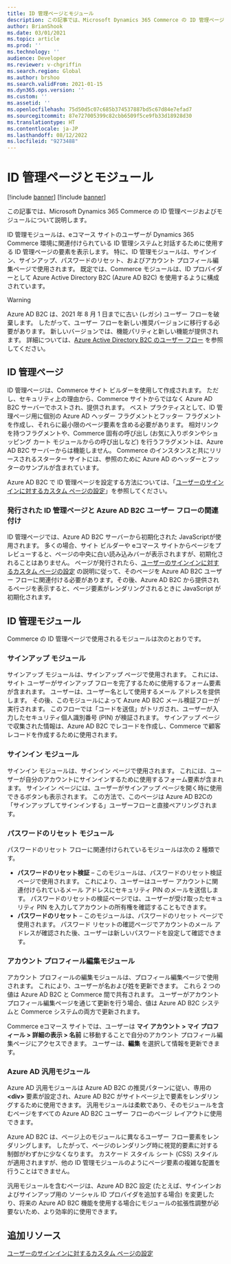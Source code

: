 ```yaml
---
title: ID 管理ページとモジュール
description: この記事では、Microsoft Dynamics 365 Commerce の ID 管理ページおよびモジュールについて説明します。
author: BrianShook
ms.date: 03/01/2021
ms.topic: article
ms.prod: ''
ms.technology: ''
audience: Developer
ms.reviewer: v-chgriffin
ms.search.region: Global
ms.author: brshoo
ms.search.validFrom: 2021-01-15
ms.dyn365.ops.version: ''
ms.custom: ''
ms.assetid: ''
ms.openlocfilehash: 75d50d5c07c685b374537887bd5c67d84e7efad7
ms.sourcegitcommit: 87e727005399c82cbb6509f5ce9fb33d18928d30
ms.translationtype: HT
ms.contentlocale: ja-JP
ms.lasthandoff: 08/12/2022
ms.locfileid: "9273488"
---
```

# <a name="identity-management-pages-and-modules"></a>ID 管理ページとモジュール

[!include [banner](includes/banner.md)]
[!include [banner](includes/preview-banner.md)]

この記事では、Microsoft Dynamics 365 Commerce の ID 管理ページおよびモジュールについて説明します。

ID 管理モジュールは、eコマース サイトのユーザーが Dynamics 365 Commerce 環境に関連付けられている ID 管理システムと対話するために使用する ID 管理ページの要素を表示します。 特に、ID 管理モジュールは、サインイン、サインアップ、パスワードのリセット、およびアカウント プロフィール編集ページで使用されます。 既定では、Commerce モジュールは、ID プロバイダーとして Azure Active Directory B2C (Azure AD B2C) を使用するように構成されています。

> [!WARNING]
> Azure AD B2C は、2021 年 8 月 1 日までに古い (レガシ) ユーザー フローを破棄します。 したがって、ユーザー フローを新しい推奨バージョンに移行する必要があります。 新しいバージョンでは、機能パリティと新しい機能が提供されます。 詳細については、[Azure Active Directory B2C のユーザー フロー](/azure/active-directory-b2c/user-flow-overview) を参照してください。

## <a name="identity-management-pages"></a>ID 管理ページ

ID 管理ページは、Commerce サイト ビルダーを使用して作成されます。 ただし、セキュリティ上の理由から、Commerce サイトからではなく Azure AD B2C サーバーでホストされ、提供されます。 ベスト プラクティスとして、ID 管理ページ用に個別の Azure AD ヘッダー フラグメントとフッター フラグメントを作成し、それらに最小限のページ要素を含める必要があります。 相対リンクを持つフラグメントや、Commerce 固有の呼び出し (お気に入りボタンやショッピング カート モジュールからの呼び出しなど) を行うフラグメントは、Azure AD B2C サーバーからは機能しません。 Commerce のインスタンスと共にリリースされるスターター サイトには、参照のために Azure AD のヘッダーとフッターのサンプルが含まれています。

Azure AD B2C で ID 管理ページを設定する方法については、「[ユーザーのサインインに対するカスタム ページの設定](custom-pages-user-logins.md)」を参照してください。

### <a name="associate-published-identity-management-pages-with-the-azure-ad-b2c-user-flow"></a>発行された ID 管理ページと Azure AD B2C ユーザー フローの関連付け

ID 管理ページでは、Azure AD B2C サーバーから初期化された JavaScriptが使用されます。 多くの場合、サイト ビルダーや eコマース サイトからページをプレビューすると、ページの中央に白い読み込みバーが表示されますが、初期化されることはありません。 ページが発行されたら、[ユーザーのサインインに対するカスタム ページの設定](custom-pages-user-logins.md) の説明に従って、そのページを Azure AD B2C ユーザー フローに関連付ける必要があります。その後、Azure AD B2C から提供されるページを表示すると、ページ要素がレンダリングされるときに JavaScript が初期化されます。

## <a name="identity-management-modules"></a>ID 管理モジュール

Commerce の ID 管理ページで使用されるモジュールは次のとおりです。

### <a name="sign-up-module"></a>サインアップ モジュール

サインアップ モジュールは、サインアップ ページで使用されます。 これには、サイト ユーザーがサインアップ フローを完了するために使用するフォーム要素が含まれます。 ユーザーは、ユーザー名として使用するメール アドレスを提供します。 その後、このモジュールによって Azure AD B2C メール検証フローが実行されます。 このフローでは「コードを送信」がトリガされ、ユーザーが入力したセキュリティ個人識別番号 (PIN) が検証されます。 サインアップ ページで収集された情報は、Azure AD B2C でレコードを作成し、Commerce で顧客レコードを作成するために使用されます。

### <a name="sign-in-module"></a>サインイン モジュール

サインイン モジュールは、サインイン ページで使用されます。 これには、ユーザーが自分のアカウントにサインインするために使用するフォーム要素が含まれます。 サインイン ページには、ユーザーがサインアップ ページを開く時に使用できるボタンも表示されます。 この方法で、このページは Azure AD B2Cの「サインアップしてサインインする」ユーザーフローと直接ペアリングされます。

### <a name="password-reset-modules"></a>パスワードのリセット モジュール

パスワードのリセット フローに関連付けられているモジュールは次の 2 種類です。

- **パスワードのリセット検証** – このモジュールは、パスワードのリセット検証ページで使用されます。 これにより、ユーザーはユーザー アカウントに関連付けられているメール アドレスにセキュリティ PIN のメールを送信します。 パスワードのリセットの検証ページでは、ユーザーが受け取ったセキュリティ PIN を入力してアカウントの所有権を確認することもできます。
- **パスワードのリセット** – このモジュールは、パスワードのリセット ページで使用されます。 パスワード リセットの確認ページでアカウントのメール アドレスが確認された後、ユーザーは新しいパスワードを設定して確認できます。

### <a name="account-profile-edit-module"></a>アカウント プロフィール編集モジュール

アカウント プロフィールの編集モジュールは、プロフィール編集ページで使用されます。 これにより、ユーザーが名および姓を更新できます。 これら 2 つの値は Azure AD B2C と Commerce 間で共有されます。 ユーザーがアカウント プロフィール編集ページを通じて更新を行う場合、値は Azure AD B2C システムと Commerce システムの両方で更新されます。

Commerce eコマース サイトでは、ユーザーは **マイ アカウント \> マイ プロフィール \> 詳細の表示 \> 名前** に移動することで自分のアカウント プロフィール編集ページにアクセスできます。 ユーザーは、**編集** を選択して情報を更新できます。

### <a name="azure-ad-generic-module"></a>Azure AD 汎用モジュール

Azure AD 汎用モジュールは Azure AD B2C の推奨パターンに従い、専用の **\<div\>** 要素が設定され、Azure AD B2C がサイトページ上で要素をレンダリングするために使用できます。 汎用モジュールは柔軟であり、そのモジュールを含むページをすべての Azure AD B2C ユーザー フローのページ レイアウトに使用できます。

Azure AD B2C は、ページ上のモジュールに異なるユーザー フロー要素をレンダリングします。 したがって、ページのレンダリング時に視覚的要素に対する制御がわずかに少なくなります。 カスケード スタイル シート (CSS) スタイルが適用されますが、他の ID 管理モジュールのようにページ要素の複雑な配置を行うことはできません。

汎用モジュールを含むページは、Azure AD B2C 設定 (たとえば、サインインおよびサインアップ用の ソーシャル ID プロバイダを追加する場合) を変更したり、将来の Azure AD B2C 機能を使用する場合にモジュールの拡張性調整が必要ないため、より効率的に使用できます。

## <a name="additional-resources"></a>追加リソース

[ユーザーのサインインに対するカスタム ページの設定](custom-pages-user-logins.md)
